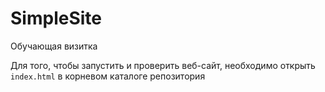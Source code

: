 # SimpleSite

Обучающая визитка

Для того, чтобы запустить и проверить веб-сайт, необходимо открыть ``index.html`` в корневом каталоге репозитория
